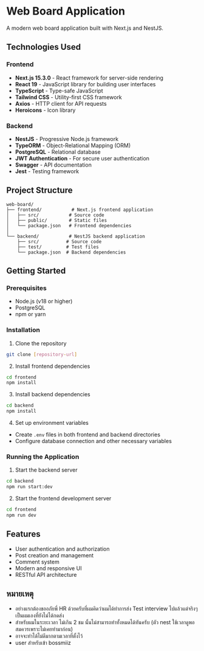 # Web Board Application

A modern web board application built with Next.js and NestJS.

## Technologies Used

### Frontend
- **Next.js 15.3.0** - React framework for server-side rendering
- **React 19** - JavaScript library for building user interfaces
- **TypeScript** - Type-safe JavaScript
- **Tailwind CSS** - Utility-first CSS framework
- **Axios** - HTTP client for API requests
- **Heroicons** - Icon library

### Backend
- **NestJS** - Progressive Node.js framework
- **TypeORM** - Object-Relational Mapping (ORM)
- **PostgreSQL** - Relational database
- **JWT Authentication** - For secure user authentication
- **Swagger** - API documentation
- **Jest** - Testing framework

## Project Structure

```
web-board/
├── frontend/           # Next.js frontend application
│   ├── src/           # Source code
│   ├── public/        # Static files
│   └── package.json   # Frontend dependencies
│
└── backend/           # NestJS backend application
    ├── src/          # Source code
    ├── test/         # Test files
    └── package.json  # Backend dependencies
```

## Getting Started

### Prerequisites
- Node.js (v18 or higher)
- PostgreSQL
- npm or yarn

### Installation

1. Clone the repository
```bash
git clone [repository-url]
```

2. Install frontend dependencies
```bash
cd frontend
npm install
```

3. Install backend dependencies
```bash
cd backend
npm install
```

4. Set up environment variables
- Create `.env` files in both frontend and backend directories
- Configure database connection and other necessary variables

### Running the Application

1. Start the backend server
```bash
cd backend
npm run start:dev
```

2. Start the frontend development server
```bash
cd frontend
npm run dev
```

## Features
- User authentication and authorization
- Post creation and management
- Comment system
- Modern and responsive UI
- RESTful API architecture

## หมายเหตุ
- อย่างแรกต้องขออภัยพี่ HR ด้วยครับที่ผมคิดว่าผมได้ทำการส่ง Test interview ไปแล้วแต่จริงๆเป็นผมเองที่ยังไม่ได้กดส่ง
- สำหรับผมในระยะเวลา ไม่เกิน 2 ชม นั้นไม่สามารถทำทั้งหมดได้ทันครับ (ตัว nest ใช้เวลาดูพอสมควรเพราะไม่เคยทำมาก่อน)
- อาจจะทำได้ไม่ดีมากตามเวลาที่ตั้งไว้
- user สำหรับเข้า bossmiiz
